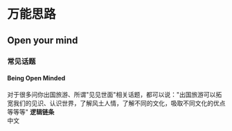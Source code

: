 # 万能思路
## Open your mind
### **常见话题**
#### Being Open Minded
对于很多问你出国旅游、所谓"见见世面"相关话题，都可以说："出国旅游可以拓宽我们的见识、认识世界，了解风土人情，了解不同的文化，吸取不同文化的优点等等等"
**逻辑链条**    
中文
